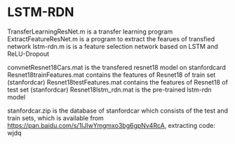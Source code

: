 # LSTM-RDN
TransferLearningResNet.m  is a transfer learning program
ExtractFeatureResNet.m  is a program to extract the fearues of transfied network
 lstm-rdn.m  is  is a feature selection network based on LSTM and ReLU-Dropout

convnetResnet18Cars.mat is the transfered resnet18 model on stanfordcard
Resnet18trainFeatures.mat  contains  the features of Resnet18 of train set (stanfordcar)
Resnet18testFeatures.mat  contains  the features of Resnet18 of test set (stanfordcar)
Resnet18lstm_rdn.mat is the pre-trained lstm-rdn model

stanfordcar.zip is the database of stanfordcar which consists of the test and train sets, which is
available from 
https://pan.baidu.com/s/1IJlwYmgmxo3bg6gpNv4RcA, extracting code: wjdq 
